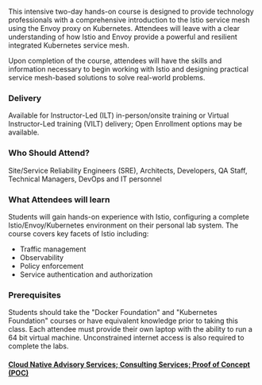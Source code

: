 <!-- Istio on Kubernetes -->

This intensive two-day hands-on course is designed to provide technology professionals with a comprehensive introduction to the Istio service mesh using the Envoy proxy on Kubernetes. Attendees will leave with a clear understanding of how Istio and Envoy provide a powerful and resilient integrated Kubernetes service mesh.

Upon completion of the course, attendees will have the skills and information necessary to begin working with Istio and designing practical service mesh-based solutions to solve real-world problems.


### Delivery

Available for Instructor-Led (ILT) in-person/onsite training or Virtual Instructor-Led training (VILT) delivery; Open Enrollment options may be available.


### Who Should Attend?

Site/Service Reliability Engineers (SRE), Architects, Developers, QA Staff, Technical Managers, DevOps and IT personnel


### What Attendees will learn

Students will gain hands-on experience with Istio, configuring a complete Istio/Envoy/Kubernetes environment on their personal lab system. The course covers key facets of Istio including:

- Traffic management
- Observability
- Policy enforcement
- Service authentication and authorization


### Prerequisites

Students should take the "Docker Foundation" and "Kubernetes Foundation" courses or have equivalent knowledge prior to
taking this class. Each attendee must provide their own laptop with the ability to run a 64 bit virtual machine.
Unconstrained internet access is also required to complete the labs.


#### [Cloud Native Advisory Services; Consulting Services; Proof of Concept (POC)](https://rx-m.com/cloud-native-consulting/)
